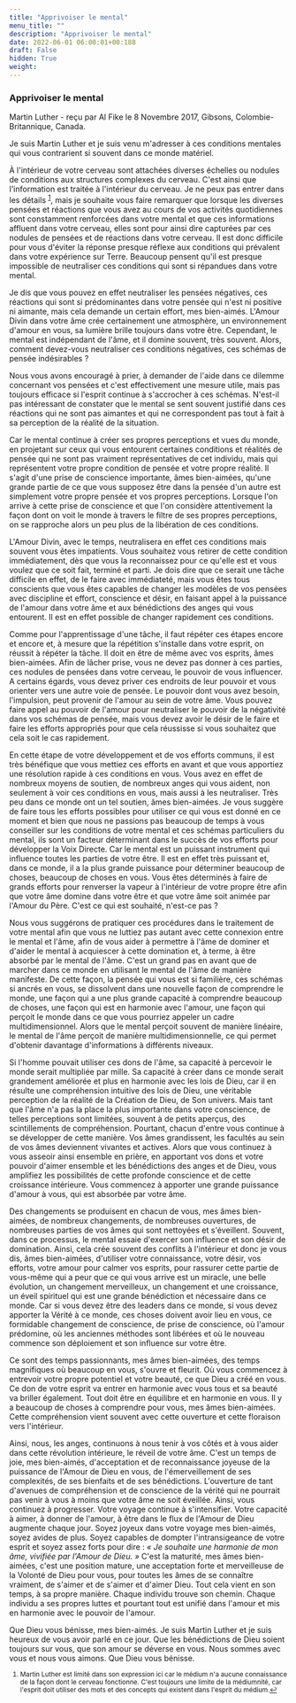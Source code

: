 ```yaml
---
title: "Apprivoiser le mental"
menu_title: ""
description: "Apprivoiser le mental"
date: 2022-06-01 06:00:01+00:188
draft: False
hidden: True
weight:
---
```

### Apprivoiser le mental

Martin Luther - reçu par Al Fike le 8 Novembre 2017, Gibsons, Colombie-Britannique, Canada.

Je suis Martin Luther et je suis venu m'adresser à ces conditions mentales qui vous contrarient si souvent dans ce monde matériel.

À l'intérieur de votre cerveau sont attachées diverses échelles ou nodules de conditions aux structures complexes du cerveau. C'est ainsi que l'information est traitée à l'intérieur du cerveau. Je ne peux pas entrer dans les détails <sup id="a1">[1](#f1)</sup>, mais je souhaite vous faire remarquer que lorsque les diverses pensées et réactions que vous avez au cours de vos activités quotidiennes sont constamment renforcées dans votre mental et que ces informations affluent dans votre cerveau, elles sont pour ainsi dire capturées par ces nodules de pensées et de réactions dans votre cerveau. Il est donc difficile pour vous d'éviter la réponse presque réflexe aux conditions qui prévalent dans votre expérience sur Terre. Beaucoup pensent qu'il est presque impossible de neutraliser ces conditions qui sont si répandues dans votre mental.

Je dis que vous pouvez en effet neutraliser les pensées négatives, ces réactions qui sont si prédominantes dans votre pensée qui n'est ni positive ni aimante, mais cela demande un certain effort, mes bien-aimés. L'Amour Divin dans votre âme crée certainement une atmosphère, un environnement d'amour en vous, sa lumière brille toujours dans votre être. Cependant, le mental est indépendant de l'âme, et il domine souvent, très souvent. Alors, comment devez-vous neutraliser ces conditions négatives, ces schémas de pensée indésirables ?

Nous vous avons encouragé à prier, à demander de l'aide dans ce dilemme concernant vos pensées et c'est effectivement une mesure utile, mais pas toujours efficace si l'esprit continue à s'accrocher à ces schémas. N'est-il pas intéressant de constater que le mental se sent souvent justifié dans ces réactions qui ne sont pas aimantes et qui ne correspondent pas tout à fait à sa perception de la réalité de la situation.

Car le mental continue à créer ses propres perceptions et vues du monde, en projetant sur ceux qui vous entourent certaines conditions et réalités de pensée qui ne sont pas vraiment représentatives de cet individu, mais qui représentent votre propre condition de pensée et votre propre réalité. Il s'agit d'une prise de conscience importante, âmes bien-aimées, qu'une grande partie de ce que vous supposez être dans la pensée d'un autre est simplement votre propre pensée et vos propres perceptions. Lorsque l'on arrive à cette prise de conscience et que l'on considère attentivement la façon dont on voit le monde à travers le filtre de ses propres perceptions, on se rapproche alors un peu plus de la libération de ces conditions.

L'Amour Divin, avec le temps, neutralisera en effet ces conditions mais souvent vous êtes impatients. Vous souhaitez vous retirer de cette condition immédiatement, dès que vous la reconnaissez pour ce qu'elle est et vous voulez que ce soit fait, terminé et parti. Je dois dire que ce serait une tâche difficile en effet, de le faire avec immédiateté, mais vous êtes tous conscients que vous êtes capables de changer les modèles de vos pensées avec discipline et effort, conscience et désir, en faisant appel à la puissance de l'amour dans votre âme et aux bénédictions des anges qui vous entourent. Il est en effet possible de changer rapidement ces conditions.

Comme pour l'apprentissage d'une tâche, il faut répéter ces étapes encore et encore et, à mesure que la répétition s'installe dans votre esprit, on réussit à répéter la tâche. Il doit en être de même avec vos esprits, âmes bien-aimées. Afin de lâcher prise, vous ne devez pas donner à ces parties, ces nodules de pensées dans votre cerveau, le pouvoir de vous influencer. A certains égards, vous devez priver ces endroits de leur pouvoir et vous orienter vers une autre voie de pensée. Le pouvoir dont vous avez besoin, l'impulsion, peut provenir de l'amour au sein de votre âme. Vous pouvez faire appel au pouvoir de l'amour pour neutraliser le pouvoir de la négativité dans vos schémas de pensée, mais vous devez avoir le désir de le faire et faire les efforts appropriés pour que cela réussisse si vous souhaitez que cela soit le cas rapidement.

En cette étape de votre développement et de vos efforts communs, il est très bénéfique que vous mettiez ces efforts en avant et que vous apportiez une résolution rapide à ces conditions en vous. Vous avez en effet de nombreux moyens de soutien, de nombreux anges qui vous aident, non seulement à voir ces conditions en vous, mais aussi à les neutraliser. Très peu dans ce monde ont un tel soutien, âmes bien-aimées. Je vous suggère de faire tous les efforts possibles pour utiliser ce qui vous est donné en ce moment et bien que nous ne passions pas beaucoup de temps à vous conseiller sur les conditions de votre mental et ces schémas particuliers du mental, ils sont un facteur déterminant dans le succès de vos efforts pour développer la Voix Directe. Car le mental est un puissant instrument qui influence toutes les parties de votre être. Il est en effet très puissant et, dans ce monde, il a la plus grande puissance pour déterminer beaucoup de choses, beaucoup de choses en vous. Vous êtes déterminés à faire de grands efforts pour renverser la vapeur à l'intérieur de votre propre être afin que votre âme domine dans votre être et que votre âme soit animée par l'Amour du Père. C'est ce qui est souhaité, n'est-ce pas ?

Nous vous suggérons de pratiquer ces procédures dans le traitement de votre mental afin que vous ne luttiez pas autant avec cette connexion entre le mental et l'âme, afin de vous aider à permettre à l'âme de dominer et d'aider le mental à acquiescer à cette domination et, à terme, à être absorbé par le mental de l'âme. C'est un grand pas en avant que de marcher dans ce monde en utilisant le mental de l'âme de manière manifeste. De cette façon, la pensée qui vous est si familière, ces schémas si ancrés en vous, se dissolvent dans une nouvelle façon de comprendre le monde, une façon qui a une plus grande capacité à comprendre beaucoup de choses, une façon qui est en harmonie avec l'amour, une façon qui perçoit le monde dans ce que vous pourriez appeler un cadre multidimensionnel. Alors que le mental perçoit souvent de manière linéaire, le mental de l'âme perçoit de manière multidimensionnelle, ce qui permet d'obtenir davantage d'informations à différents niveaux.

Si l'homme pouvait utiliser ces dons de l'âme, sa capacité à percevoir le monde serait multipliée par mille. Sa capacité à créer dans ce monde serait grandement améliorée et plus en harmonie avec les lois de Dieu, car il en résulte une compréhension intuitive des lois de Dieu, une véritable perception de la réalité de la Création de Dieu, de Son univers. Mais tant que l'âme n'a pas la place la plus importante dans votre conscience, de telles perceptions sont limitées, souvent à de petits aperçus, des scintillements de compréhension. Pourtant, chacun d'entre vous continue à se développer de cette manière. Vos âmes grandissent, les facultés au sein de vos âmes deviennent vivantes et actives. Alors que vous continuez à vous asseoir ainsi ensemble en prière, en apportant vos dons et votre pouvoir d'aimer ensemble et les bénédictions des anges et de Dieu, vous amplifiez les possibilités de cette profonde conscience et de cette croissance intérieure. Vous commencez à apporter une grande puissance d'amour à vous, qui est absorbée par votre âme.

Des changements se produisent en chacun de vous, mes âmes bien-aimées, de nombreux changements, de nombreuses ouvertures, de nombreuses parties de vos âmes qui sont nettoyées et s'éveillent. Souvent, dans ce processus, le mental essaie d'exercer son influence et son désir de domination. Ainsi, cela crée souvent des conflits à l'intérieur et donc je vous dis, âmes bien-aimées, d'utiliser votre connaissance, votre désir, vos efforts, votre amour pour calmer vos esprits, pour rassurer cette partie de vous-même qui a peur que ce qui vous arrive est un miracle, une belle évolution, un changement merveilleux, un changement et une croissance, un éveil spirituel qui est une grande bénédiction et nécessaire dans ce monde. Car si vous devez être des leaders dans ce monde, si vous devez apporter la Vérité à ce monde, ces choses doivent avoir lieu en vous, ce formidable changement de conscience, de prise de conscience, où l'amour prédomine, où les anciennes méthodes sont libérées et où le nouveau commence son déploiement et son influence sur votre être.

Ce sont des temps passionnants, mes âmes bien-aimées, des temps magnifiques où beaucoup en vous, s'ouvre et fleurit. Où vous commencez à entrevoir votre propre potentiel et votre beauté, ce que Dieu a créé en vous. Ce don de votre esprit va entrer en harmonie avec vous tous et sa beauté va briller également. Tout doit être en équilibre et en harmonie en vous. Il y a beaucoup de choses à comprendre pour vous, mes âmes bien-aimées. Cette compréhension vient souvent avec cette ouverture et cette floraison vers l'intérieur.

Ainsi, nous, les anges, continuons à nous tenir à vos côtés et à vous aider dans cette révolution intérieure, le réveil de votre âme. C'est un temps de joie, mes bien-aimés, d'acceptation et de reconnaissance joyeuse de la puissance de l'Amour de Dieu en vous, de l'émerveillement de ses complexités, de ses bienfaits et de ses bénédictions. L'ouverture de tant d'avenues de compréhension et de conscience de la vérité qui ne pourrait pas venir à vous à moins que votre âme ne soit éveillée. Ainsi, vous continuez à progresser. Votre voyage continue à s'intensifier. Votre capacité à aimer, à donner de l'amour, à être dans le flux de l'Amour de Dieu augmente chaque jour. Soyez joyeux dans votre voyage mes bien-aimés, soyez avides de plus. Soyez capables de dompter l'intransigeance de votre esprit et soyez assez forts pour dire : *« Je souhaite une harmonie de mon âme, vivifiée par l'Amour de Dieu. »* C'est la maturité, mes âmes bien-aimées, c'est une position mature, une acceptation forte et merveilleuse de la Volonté de Dieu pour vous, pour toutes les âmes de se connaître vraiment, de s'aimer et de s'aimer et d'aimer Dieu. Tout cela vient en son temps, à sa propre manière. Chaque individu trouve son chemin. Chaque individu a ses propres luttes et pourtant tout est unifié dans l'amour et mis en harmonie avec le pouvoir de l'amour.

Que Dieu vous bénisse, mes bien-aimés. Je suis Martin Luther et je suis heureux de vous avoir parlé en ce jour. Que les bénédictions de Dieu soient toujours sur vous, que son amour se déverse en vous. Nous sommes avec vous et nous vous aimons. Que Dieu vous bénisse.
<small>

1. <large id="f1"> Martin Luther est limité dans son expression ici car le médium n'a aucune connaissance de la façon dont le cerveau fonctionne. C'est toujours une limite de la médiumnité, car l'esprit doit utiliser des mots et des concepts qui existent dans l'esprit du médium.[↩](#a1)
